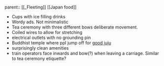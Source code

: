 parent:: [[_Fleeting]]
[[Japan food]]

- Cups with ice filling drinks
- Wordy ads. Not minimalistic
- Tea ceremony with three different bows deliberate movement. 
- Coiled wires to allow for stretching
- electrical outlets with no grounding pin
- Buddhist temple where ppl jump off for [good juju](https://en.m.wikipedia.org/wiki/Kiyomizu-dera)
- surprisingly clean amenities
- train operators face inwards and bow(?) when leaving a carriage. Similar to tea ceremony etiquette?




